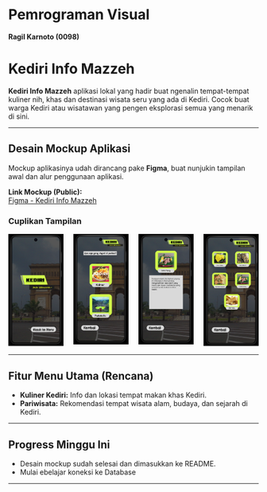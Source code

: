 # Pemrograman Visual  
**Ragil Karnoto (0098)**

# Kediri Info Mazzeh

**Kediri Info Mazzeh** aplikasi lokal yang hadir buat ngenalin tempat-tempat kuliner nih, khas dan destinasi wisata seru yang ada di Kediri. Cocok buat warga Kediri atau wisatawan yang pengen eksplorasi semua yang menarik di sini.

---

## Desain Mockup Aplikasi

Mockup aplikasinya udah dirancang pake **Figma**, buat nunjukin tampilan awal dan alur penggunaan aplikasi.

 **Link Mockup (Public):**  
[Figma - Kediri Info Mazzeh](https://www.figma.com/proto/Wsp4Oqj9kb8vP0Zbgq9kFc/0098_Ragil-Karnoto?node-id=2-4&t=xRAVCeNpwb1oJs4M-1)


### Cuplikan Tampilan


<p align="left" style="display: flex; justify-content: flex-start; gap: 20px;">
  <a href="Aplikasi Kediri Mazzeh/Asset/Gambar/mockup-preview1.png" target="_blank">
    <img src="Aplikasi Kediri Mazzeh/Asset/Gambar/Home Kediri Info Mazzeh.png" alt="Home Kediri Info Mazzeh.png" width="200">
  </a>
  <a href="Aplikasi Kediri Mazzeh/Asset/Gambar/mockup-preview2.png" target="_blank">
    <img src="Aplikasi Kediri Mazzeh/Asset/Gambar/Menu Awal.png" alt="Menu Awal.png" width="200">
  </a>
  <a href="Aplikasi Kediri Mazzeh/Asset/Gambar/mockup-preview3.png" target="_blank">
    <img src="Aplikasi Kediri Mazzeh/Asset/Gambar/Menu Info.png" alt="Menu Info.png" width="200">
  </a>
  <a href="Aplikasi Kediri Mazzeh/Asset/Gambar/mockup-preview4.png" target="_blank">
    <img src="Aplikasi Kediri Mazzeh/Asset/Gambar/Menu Makanan.png" alt="Menu Makanan.png" width="200">
  </a>
</p>


---

##  Fitur Menu Utama (Rencana)

-  **Kuliner Kediri:** Info dan lokasi tempat makan khas Kediri.  
-  **Pariwisata:** Rekomendasi tempat wisata alam, budaya, dan sejarah di Kediri.  

---

## Progress Minggu Ini

- Desain mockup sudah selesai dan dimasukkan ke README.  
- Mulai ebelajar koneksi ke Database

---



